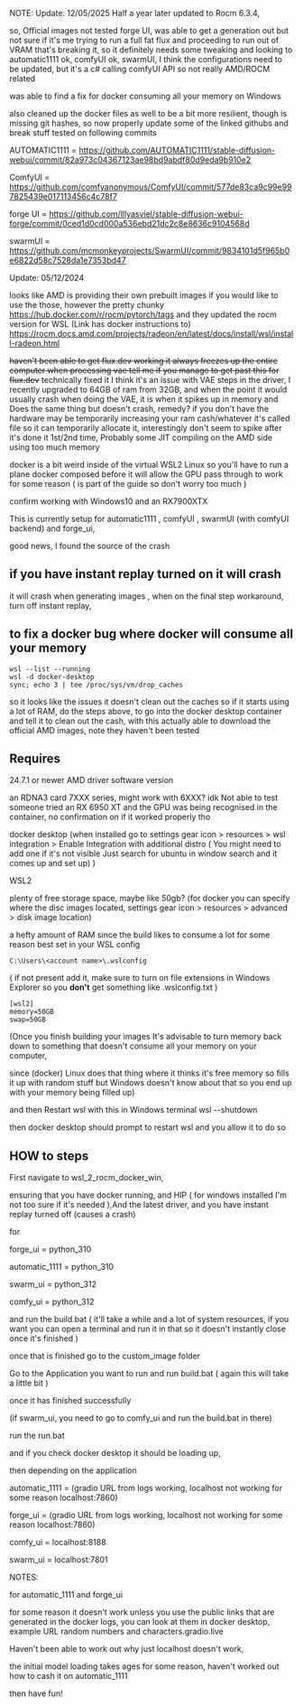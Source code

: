 NOTE:
Update: 12/05/2025
Half a year later updated to Rocm 6.3.4, 

so, Official images not tested
forge UI, was able to get a generation out but not sure if it's me trying to run a full fat flux and proceeding to run out of VRAM that's breaking it, 
so it definitely needs some tweaking and looking to
automatic1111 ok, 
comfyUI ok,
swarmUI, I think the configurations need to be updated, but it's a c# calling comfyUI API so not really AMD/ROCM related

was able to find a fix for docker consuming all your memory on Windows

also cleaned up the docker files as well to be a bit more resilient, though is missing git hashes, so now properly update some of the linked githubs and break stuff
tested on following commits

AUTOMATIC1111 = https://github.com/AUTOMATIC1111/stable-diffusion-webui/commit/82a973c04367123ae98bd9abdf80d9eda9b910e2

ComfyUI = https://github.com/comfyanonymous/ComfyUI/commit/577de83ca9c99e997825439e017113456c4c78f7

forge UI = https://github.com/lllyasviel/stable-diffusion-webui-forge/commit/0ced1d0cd000a536ebd21dc2c8e8636c9104568d

swarmUI = https://github.com/mcmonkeyprojects/SwarmUI/commit/9834101d5f965b0e6822d58c7528da1e7353bd47


Update: 05/12/2024 

looks like AMD is providing their own prebuilt images if you would like to use the those, however the pretty chunky 
https://hub.docker.com/r/rocm/pytorch/tags
and
they updated the rocm version for WSL  (Link has docker instructions to)
https://rocm.docs.amd.com/projects/radeon/en/latest/docs/install/wsl/install-radeon.html

~~haven't been able to get flux.dev working it always freezes up the entire computer when processing vae tell me if you manage to get past this for flux.dev~~
technically fixed it I think it's an issue with VAE steps in the driver, I recently upgraded to 64GB of ram from 32GB, and when the point it would usually crash when doing the VAE, 
it is when it spikes up in memory and Does the same thing but doesn't crash, 
remedy? if you don't have the hardware may be temporarily increasing your ram cash/whatever it's called file so it can temporarily allocate it, interestingly don't seem to spike after it's done it 1st/2nd time, Probably some JIT compiling on the AMD side using too much memory  

docker is a bit weird inside of the virtual WSL2 Linux so you'll have to run a plane docker composed before it will allow the GPU pass through to work for some reason ( is part of the guide so don't worry too much )

confirm working with Windows10 and an RX7900XTX 

This is currently setup for automatic1111 , comfyUI , swarmUI (with comfyUI backend) and forge_ui, 

good news, I found the source of the crash

## if you have instant replay turned on it will crash
it will crash when generating images , when on the final step
workaround, turn off instant replay, 



## to fix a docker bug where docker will consume all your memory
```
wsl --list --running
wsl -d docker-desktop
sync; echo 3 | tee /proc/sys/vm/drop_caches
```
so it looks like the issues it doesn't clean out the caches so if it starts using a lot of RAM, do the steps above, to go into the docker desktop container and tell it to clean out the cash, 
with this actually able to download the official AMD images,
note they haven't been tested



## Requires

24.7.1 or newer AMD driver software version

an RDNA3 card 7XXX series, might work with 6XXX? idk Not able to test
someone tried an RX 6950 XT and the GPU was being recognised in the container, no confirmation on if it worked properly tho

docker desktop (when installed go to settings gear icon > resources > wsl integration > Enable Integration with additional distro ( You might need to add one if it's not visible Just search for ubuntu in window search and it comes up and set up) )

WSL2

plenty of free storage space,  maybe like 50gb? (for docker you can specify where the disc images located,  settings gear icon > resources > advanced > disk image location)

 
a hefty amount of RAM since the build likes to consume a lot for some reason best set in your WSL config 

```C:\Users\<account name>\.wslconfig``` 

( if not present add it, make sure to turn on file extensions in Windows Explorer so you **don't** get something like .wslconfig.txt )

```
[wsl2]
memory=50GB
swap=50GB
```
(Once you finish building your images It's advisable to turn memory back down to something that doesn't consume all your memory on your computer,

since (docker) Linux does that thing where it thinks it's free memory so fills it up with random stuff but Windows doesn't know about that so you end up with your memory being filled up)

and then  Restart wsl with this in Windows terminal wsl --shutdown

then docker desktop should prompt to restart wsl and you allow it to do  so

## HOW to steps

First navigate to wsl_2_rocm_docker_win, 

ensuring that you have docker running, and HIP ( for windows installed I'm not too sure if it's needed ),And the latest driver, and you have instant replay turned off (causes a crash)


for

forge_ui =  python_310

automatic_1111 =  python_310

swarm_ui = python_312

comfy_ui = python_312

and run the build.bat ( it'll take a while and a lot of system resources, if you want you can open a terminal and run it in that so it doesn't instantly close once it's finished )

once that is finished go to the custom_image folder

Go to the Application you want to run and run build.bat ( again this will take a little bit )

once it has finished successfully 

(if swarm_ui, you need to go to comfy_ui and run the build.bat in there)

run the run.bat 

and if you check docker desktop it should be loading up,

then depending on the application

automatic_1111 = (gradio URL from logs working, localhost not working for some reason localhost:7860)

forge_ui = (gradio URL from logs working, localhost not working for some reason localhost:7860)

comfy_ui = localhost:8188

swarm_ui = localhost:7801

NOTES:

for automatic_1111 and forge_ui

for some reason it doesn't work unless you use the public links that are generated in the docker logs, you can look at them in docker desktop,   example URL  random numbers and characters.gradio.live 

Haven't been able to work out why just localhost doesn't work,


the initial model loading takes ages for some reason, haven't worked out how to cash it on automatic_1111


then have fun!
